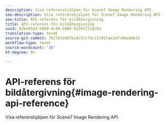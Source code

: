 ```yaml
---
description: Visa referenshjälpen för Scene7 Image Rendering API.
seo-description: Visa referenshjälpen för Scene7 Image Rendering API.
seo-title: API-referens för bildåtergivning
title: API-referens för bildåtergivning
uuid: 82be0543-5988-4c48-b880-02291731dc8a
translation-type: tm+mt
source-git-commit: 7bc7b3a86fbcdc57cfdc31745fae3afc06e44b15
workflow-type: tm+mt
source-wordcount: '36'
ht-degree: 0%

---
```



# API-referens för bildåtergivning{#image-rendering-api-reference}

Visa referenshjälpen för Scene7 Image Rendering API.

